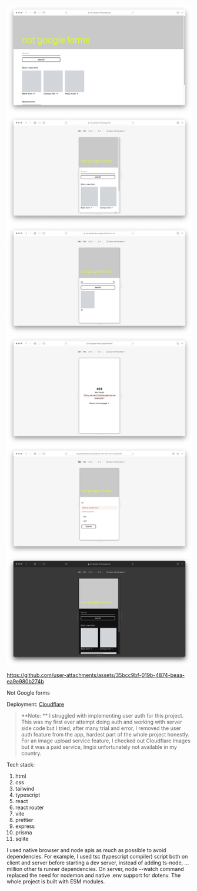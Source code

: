 <img src="client/public/preview.png">
<img src="client/public/preview-responsive.png">
<img src="client/public/preview-search.png">
<img src="client/public/preview-route-error-handling.png">
<img src="client/public/preview-input-error-handling.png">

<img src="client/public/preview-dark-mode.png">

https://github.com/user-attachments/assets/35bcc9bf-019b-4874-beaa-ea9e980b274b


Not Google forms

Deployment:
 [Cloudflare](https://not-google-forms.pages.dev)

 
 > **Note: **  I struggled with implementing user auth for this project. This was my first ever attempt doing auth and working with server side code but I tried, after many trial and error, I removed the user auth feature from the app, hardest part of the whole project honestly. For an image upload service feature, I checked out Cloudflare Images but it was a paid service, Imgix unfortunately not available in my country. 

 
Tech stack: 
1. html
2. css
3. tailwind
4. typescript
5. react
6. react router
7. vite
8. prettier
9. express
10. prisma
11. sqlite

I used native browser and node apis as much as possible to avoid dependencies. For example, I used tsc (typescript compiler) script both on client and server before starting a dev server, instead of adding ts-node, ... million other ts runner dependencies. On server, node --watch command replaced the need for nodemon and native .env support for dotenv. The whole project is built with ESM modules.